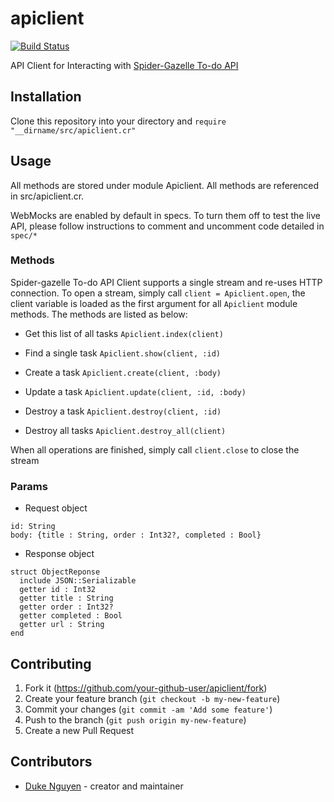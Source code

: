 # apiclient

[![Build Status](https://travis-ci.org/dukeraphaelng/sgtodo-apiclient.svg?branch=master)](https://travis-ci.org/dukeraphaelng/sgtodo-apiclient)

API Client for Interacting with [Spider-Gazelle To-do API](https://github.com/dukeraphaelng/spider-gazelle-todo)

## Installation

Clone this repository into your directory and `require "__dirname/src/apiclient.cr"`

## Usage

All methods are stored under module Apiclient. All methods are referenced in src/apiclient.cr.

WebMocks are enabled by default in specs. To turn them off to test the live API, please follow instructions to comment and uncomment code detailed in `spec/*`

### Methods

Spider-gazelle To-do API Client supports a single stream and re-uses HTTP connection. To open a stream, simply call `client = Apiclient.open`, the client variable is loaded as the first argument for all `Apiclient` module methods. The methods are listed as below:

- Get this list of all tasks `Apiclient.index(client)`

- Find a single task `Apiclient.show(client, :id)`

- Create a task `Apiclient.create(client, :body)`

- Update a task `Apiclient.update(client, :id, :body)`

- Destroy a task `Apiclient.destroy(client, :id)`

- Destroy all tasks `Apiclient.destroy_all(client)`

When all operations are finished, simply call `client.close` to close the stream

### Params

- Request object

```crystal
id: String
body: {title : String, order : Int32?, completed : Bool}
```

- Response object

```crystal
struct ObjectReponse
  include JSON::Serializable
  getter id : Int32
  getter title : String
  getter order : Int32?
  getter completed : Bool
  getter url : String
end
```

## Contributing

1. Fork it (<https://github.com/your-github-user/apiclient/fork>)
2. Create your feature branch (`git checkout -b my-new-feature`)
3. Commit your changes (`git commit -am 'Add some feature'`)
4. Push to the branch (`git push origin my-new-feature`)
5. Create a new Pull Request

## Contributors

- [Duke Nguyen](https://github.com/dukeraphaelng) - creator and maintainer
